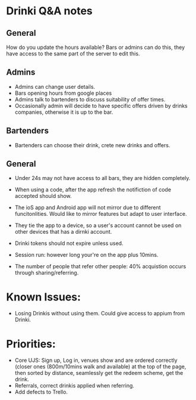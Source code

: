 # Drinki Q&A notes

## General

How do you update the hours available?
Bars or admins can do this, they have access to the same part of the server to edit this. 

## Admins

* Admins can change user details.
* Bars opening hours from google places
* Admins talk to bartenders to discuss suitability of offer times.
* Occasionally admin will decide to have specific offers driven by drinks companies, otherwise it is up to the bar.

## Bartenders

* Bartenders can choose their drink, crete new drinks and offers. 

## General

* Under 24s may not have access to all bars, they are hidden completely.

* When using a code, after the app refresh the notifiction of code accepted should show.

* The ioS app and Android app will not mirror due to different funcitonlities.  Would like to mirror features but adapt to user interface.

* They tie the app to a device, so a user's account cannot be used on other devices that has a dirnki account.

* Drinki tokens should not expire unless used. 

* Session run: however long your're on the app plus 10mins.

* The number of people that refer other people: 40% acquistion occurs through sharing/referring.

# Known Issues:

* Losing Drinkis without using them. Could give access to appium from Drinki.

# Priorities:

* Core UJS: Sign up, Log in, venues show and are ordered correctly (closer ones (800m/10mins walk and available) at the top of the page, then sorted by distance, seamlessly get the redeem scheme, get the drink.
* Referrals, correct drinkis applied when referring.
* Add defects to Trello.






